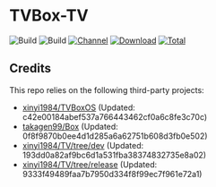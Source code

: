 # TVBox-TV

![Build](https://shields.io/github/actions/workflow/status/xinyi1984/TVBox-TV/TV.yml?branch=master&logo=github&label=Build)
![Build](https://shields.io/github/actions/workflow/status/xinyi1984/TVBox-TV/TVBox.yml?branch=master&logo=github&label=Build)
[![Channel](https://img.shields.io/badge/Follow-Telegram-blue.svg?logo=telegram)](https://t.me/klbot)
[![Download](https://img.shields.io/github/v/release/xinyi1984/TVBox-TV?color=orange&logoColor=orange&label=Download&logo=DocuSign)](https://github.com/xinyi1984/TVBox-TV/releases/latest) 
[![Total](https://shields.io/github/downloads/xinyi1984/TVBox-TV/total?logo=Bookmeter&label=Counts&logoColor=yellow&color=yellow)](https://github.com/xinyi1984/TVBox-TV/releases)

## Credits
This repo relies on the following third-party projects:
- [xinyi1984/TVBoxOS](https://github.com/xinyi1984/TVBoxOS) (Updated: c42e00184abef537a766443462cf0a6c8fe3c70c)
- [takagen99/Box](https://github.com/takagen99/Box) (Updated: 0f8f9870b0ee4d1d285a6a62751b608d3fb0e502)
- [xinyi1984/TV/tree/dev](https://github.com/xinyi1984/TV/tree/dev) (Updated: 193dd0a82af9bc6d1a531fba38374832735e8a02)
- [xinyi1984/TV/tree/release](https://github.com/xinyi1984/TV/tree/release) (Updated: 9333f49489faa7b7950d334f8f99ec7f961e72a1)

